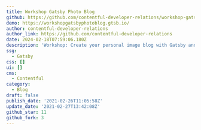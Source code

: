 ```yaml
---
title: Workshop Gatsby Photo Blog
github: https://github.com/contentful-developer-relations/workshop-gatsby-photo-blog
demo: https://workshopgatsbyphotoblog.gtsb.io/
author: contentful-developer-relations
author_link: https://github.com/contentful-developer-relations
date: 2024-02-18T07:59:06.180Z
description: 'Workshop: Create your personal image blog with Gatsby and Contenful'
ssg:
  - Gatsby
css: []
ui: []
cms:
  - Contentful
category:
  - Blog
draft: false
publish_date: '2021-02-26T11:05:58Z'
update_date: '2021-02-27T13:42:08Z'
github_star: 11
github_fork: 3
---
```

